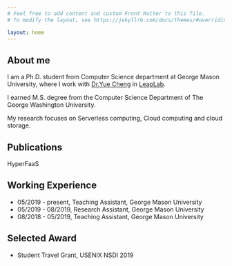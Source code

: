 ```yaml
---
# Feel free to add content and custom Front Matter to this file.
# To modify the layout, see https://jekyllrb.com/docs/themes/#overriding-theme-defaults

layout: home
---
```

## About me
I am a Ph.D. student from Computer Science department at George Mason University, 
where I work with [Dr.Yue Cheng](https://cs.gmu.edu/~yuecheng/) in [LeapLab](https://mason-leap-lab.github.io/).

I earned M.S. degree from the Computer Science Department of The George Washington University.

My research focuses on Serverless computing, Cloud computing and cloud storage.


## Publications
HyperFaaS

## Working Experience
* 05/2019 - present, Teaching Assistant, George Mason University
* 05/2019 - 08/2019, Research Assistant, George Mason University
* 08/2018 - 05/2019, Teaching Assistant, George Mason University

## Selected Award
* Student Travel Grant, USENIX NSDI 2019
